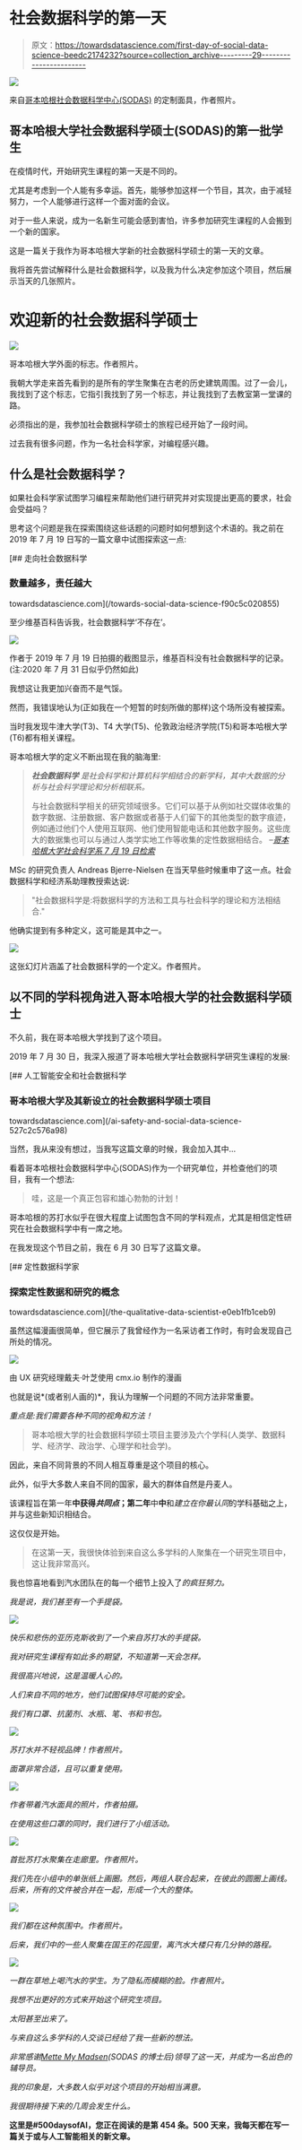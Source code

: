 # 社会数据科学的第一天

> 原文：<https://towardsdatascience.com/first-day-of-social-data-science-beedc2174232?source=collection_archive---------29----------------------->

![](img/c6d9d9d791645e10fd1b83872176d0f1.png)

来自[哥本哈根社会数据科学中心(SODAS)](https://sodas.ku.dk/) 的定制面具，作者照片。

## 哥本哈根大学社会数据科学硕士(SODAS)的第一批学生

在疫情时代，开始研究生课程的第一天是不同的。

尤其是考虑到一个人能有多幸运。首先，能够参加这样一个节目，其次，由于减轻努力，一个人能够进行这样一个面对面的会议。

对于一些人来说，成为一名新生可能会感到害怕，许多参加研究生课程的人会搬到一个新的国家。

这是一篇关于我作为哥本哈根大学新的社会数据科学硕士的第一天的文章。

我将首先尝试解释什么是社会数据科学，以及我为什么决定参加这个项目，然后展示当天的几张照片。

# 欢迎新的社会数据科学硕士

![](img/649304d5417b19d16687326abb2a4a3c.png)

哥本哈根大学外面的标志。作者照片。

我朝大学走来首先看到的是所有的学生聚集在古老的历史建筑周围。过了一会儿，我找到了这个标志，它指引我找到了另一个标志，并让我找到了去教室第一堂课的路。

必须指出的是，我参加社会数据科学硕士的旅程已经开始了一段时间。

过去我有很多问题，作为一名社会科学家，对编程感兴趣。

## 什么是社会数据科学？

如果社会科学家试图学习编程来帮助他们进行研究并对实现提出更高的要求，社会会受益吗？

思考这个问题是我在探索围绕这些话题的问题时如何想到这个术语的。我之前在 2019 年 7 月 19 日写的一篇文章中试图探索这一点:

[](/towards-social-data-science-f90c5c020855) [## 走向社会数据科学

### 数量越多，责任越大

towardsdatascience.com](/towards-social-data-science-f90c5c020855) 

至少维基百科告诉我，社会数据科学‘不存在’。

![](img/0c616f01839a67bcd230eb25236c51fb.png)

作者于 2019 年 7 月 19 日拍摄的截图显示，维基百科没有社会数据科学的记录。(注:2020 年 7 月 31 日似乎仍然如此)

我想这让我更加兴奋而不是气馁。

然而，我错误地认为(正如我在一个短暂的时刻所做的那样)这个场所没有被探索。

当时我发现牛津大学(T3)、T4 大学(T5)、伦敦政治经济学院(T5)和哥本哈根大学(T6)都有相关课程。

哥本哈根大学的定义不断出现在我的脑海里:

> ***社会数据科学*** *是社会科学和计算机科学相结合的新学科，其中大数据的分析与社会科学理论和分析相联系。*
> 
> 与社会数据科学相关的研究领域很多。它们可以基于从例如社交媒体收集的数字数据、注册数据、客户数据或者基于人们留下的其他类型的数字痕迹，例如通过他们个人使用互联网、他们使用智能电话和其他数字服务。这些庞大的数据集也可以与通过人类学实地工作等收集的定性数据相结合。
> –[*哥本哈根大学社会科学系 7 月 19 日检索*](https://socialsciences.ku.dk/social-data-science/)

MSc 的研究负责人 Andreas Bjerre-Nielsen 在当天早些时候重申了这一点。社会数据科学和经济系助理教授索达说:

> "社会数据科学是:将数据科学的方法和工具与社会科学的理论和方法相结合."

他确实提到有多种定义，这可能是其中之一。

![](img/cc596343f5fcd95b350231b6351030e8.png)

这张幻灯片涵盖了社会数据科学的一个定义。作者照片。

## 以不同的学科视角进入哥本哈根大学的社会数据科学硕士

不久前，我在哥本哈根大学找到了这个项目。

2019 年 7 月 30 日，我深入报道了哥本哈根大学社会数据科学研究生课程的发展:

[](/ai-safety-and-social-data-science-527c2c576a98) [## 人工智能安全和社会数据科学

### 哥本哈根大学及其新设立的社会数据科学硕士项目

towardsdatascience.com](/ai-safety-and-social-data-science-527c2c576a98) 

当然，我从来没有想过，当我写这篇文章的时候，我会加入其中…

看着哥本哈根社会数据科学中心(SODAS)作为一个研究单位，并检查他们的项目，我有一个想法:

> 哇，这是一个真正包容和雄心勃勃的计划！

哥本哈根的苏打水似乎在很大程度上试图包含不同的学科观点，尤其是相信定性研究在社会数据科学中有一席之地。

在我发现这个节目之前，我在 6 月 30 日写了这篇文章。

[](/the-qualitative-data-scientist-e0eb1fb1ceb9) [## 定性数据科学家

### 探索定性数据和研究的概念

towardsdatascience.com](/the-qualitative-data-scientist-e0eb1fb1ceb9) 

虽然这幅漫画很简单，但它展示了我曾经作为一名采访者工作时，有时会发现自己所处的情况。

![](img/74fdfe2f3fd50173c92ca5cf00ca1dd6.png)

由 UX 研究经理戴夫·叶芝使用 cmx.io 制作的漫画

也就是说*(或者别人画的)*，我认为理解一个问题的不同方法非常重要。

*重点是:我们需要各种不同的视角和方法！*

> 哥本哈根大学的社会数据科学硕士项目主要涉及六个学科(人类学、数据科学、经济学、政治学、心理学和社会学)。

因此，来自不同背景的不同人相互尊重是这个项目的核心。

此外，似乎大多数人来自不同的国家，最大的群体自然是丹麦人。

该课程旨在第一年**中获得*共同点*；第二年**中**中**和*建立在你最认同*的学科基础之上，并与这些新知识相结合。

这仅仅是开始。

> 在这第一天，我很快体验到来自这么多学科的人聚集在一个研究生项目中，这让我非常高兴。

我也惊喜地看到汽水团队在的每一个细节上投入了*的疯狂努力。*

*我是说，我们甚至有一个手提袋。*

*![](img/cf94ae21b7a113e1bd73e8bd79eb99ce.png)*

*快乐和悲伤的亚历克斯收到了一个来自苏打水的手提袋。*

*我对研究生课程有如此多的期望，不知道第一天会怎样。*

*我很高兴地说，这是温暖人心的。*

*人们来自不同的地方，他们试图保持尽可能的安全。*

*我们有口罩、抗菌剂、水瓶、笔、书和书包。*

*![](img/d951744ce4d7bc5acff4c1c0fde6f053.png)*

*苏打水并不轻视品牌！作者照片。*

*面罩非常合适，且可以重复使用。*

*![](img/c6d9d9d791645e10fd1b83872176d0f1.png)*

*作者带着汽水面具的照片，作者拍摄。*

*在使用这些口罩的同时，我们进行了小组活动。*

*![](img/864226e2da6a7fb16831e92861dbbfba.png)*

*首批苏打水聚集在走廊里。作者照片。*

*我们先在小组中的单张纸上画圈。然后，两组人联合起来，在彼此的圆圈上画线。后来，所有的文件被合并在一起，形成一个大的整体。*

*![](img/5380f25ead09b96499c607d6bb0145e9.png)*

*我们都在这种氛围中。作者照片。*

*后来，我们中的一些人聚集在国王的花园里，离汽水大楼只有几分钟的路程。*

*![](img/063e5cdb88065a6c2297fc397dbabbb3.png)*

*一群在草地上喝汽水的学生。为了隐私而模糊的脸。作者照片。*

*我想不出更好的方式来开始这个研究生项目。*

*太阳甚至出来了。*

*与来自这么多学科的人交谈已经给了我一些新的想法。*

*非常感谢[Mette My Madsen](https://antropologi.ku.dk/ansatte/vip/?pure=da%2Fpersons%2Fmette-my-madsen(af9d97f8-bb79-40b9-b0ff-227a10ffe369)%2Fcv.html)(SODAS 的博士后)领导了这一天，并成为一名出色的辅导员。*

*我的印象是，大多数人似乎对这个项目的开始相当满意。*

*我很期待接下来的几周会发生什么。*

**这里是#500daysofAI，您正在阅读的是第 454 条。500 天来，我每天都在写一篇关于或与人工智能相关的新文章。**